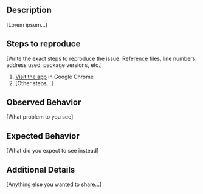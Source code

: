 ## Description
[Lorem ipsum...]

## Steps to reproduce

[Write the exact steps to reproduce the issue. Reference files, line numbers, address used, package versions, etc.]

1. [Visit the app](budgeting-a937b.firebaseapp.com) in Google Chrome
2. [Other steps...]

## Observed Behavior

[What problem to you see]

## Expected Behavior

[What did you expect to see instead]

## Additional Details

[Anything else you wanted to share...]
